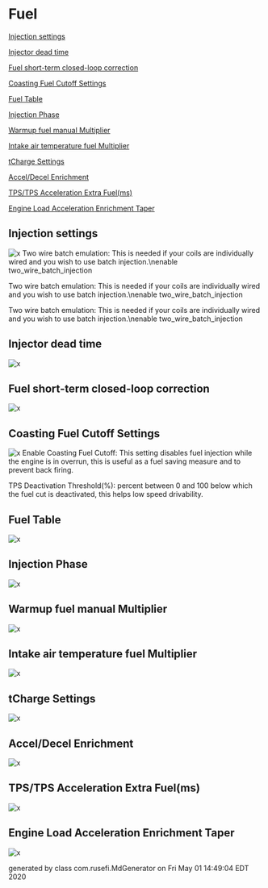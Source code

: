# Fuel
[Injection settings](#Injection-settings)

[Injector dead time](#Injector-dead-time)

[Fuel short-term closed-loop correction](#Fuel-short-term-closed-loop-correction)

[Coasting Fuel Cutoff Settings](#Coasting-Fuel-Cutoff-Settings)

[Fuel Table](#Fuel-Table)

[Injection Phase](#Injection-Phase)

[Warmup fuel manual Multiplier](#Warmup-fuel-manual-Multiplier)

[Intake air temperature fuel Multiplier](#Intake-air-temperature-fuel-Multiplier)

[tCharge Settings](#tCharge-Settings)

[Accel/Decel Enrichment](#Accel/Decel-Enrichment)

[TPS/TPS Acceleration Extra Fuel(ms)](#TPS/TPS-Acceleration-Extra-Fuel(ms))

[Engine Load Acceleration Enrichment Taper](#Engine-Load-Acceleration-Enrichment-Taper)

## Injection settings
![x](overview/TS_generated/dialog_Injection_settings.png)
Two wire batch emulation: This is needed if your coils are individually wired and you wish to use batch injection.\nenable two_wire_batch_injection

Two wire batch emulation: This is needed if your coils are individually wired and you wish to use batch injection.\nenable two_wire_batch_injection

Two wire batch emulation: This is needed if your coils are individually wired and you wish to use batch injection.\nenable two_wire_batch_injection

## Injector dead time
![x](overview/TS_generated/dialog_Injector_dead_time.png)
## Fuel short-term closed-loop correction
![x](overview/TS_generated/dialog_Fuel_short-term_closed-loop_correction.png)
## Coasting Fuel Cutoff Settings
![x](overview/TS_generated/dialog_Coasting_Fuel_Cutoff_Settings.png)
Enable Coasting Fuel Cutoff: This setting disables fuel injection while the engine is in overrun, this is useful as a fuel saving measure and to prevent back firing.

TPS Deactivation Threshold(%): percent between 0 and 100 below which the fuel cut is deactivated, this helps low speed drivability.

## Fuel Table
![x](overview/TS_generated/dialog_Fuel_Table.png)
## Injection Phase
![x](overview/TS_generated/dialog_Injection_Phase.png)
## Warmup fuel manual Multiplier
![x](overview/TS_generated/dialog_Warmup_fuel_manual_Multiplier.png)
## Intake air temperature fuel Multiplier
![x](overview/TS_generated/dialog_Intake_air_temperature_fuel_Multiplier.png)
## tCharge Settings
![x](overview/TS_generated/dialog_tCharge_Settings.png)
## Accel/Decel Enrichment
![x](overview/TS_generated/dialog_Accel_Decel_Enrichment.png)
## TPS/TPS Acceleration Extra Fuel(ms)
![x](overview/TS_generated/dialog_TPS_TPS_Acceleration_Extra_Fuelms.png)
## Engine Load Acceleration Enrichment Taper
![x](overview/TS_generated/dialog_Engine_Load_Acceleration_Enrichment_Taper.png)

generated by class com.rusefi.MdGenerator on Fri May 01 14:49:04 EDT 2020
